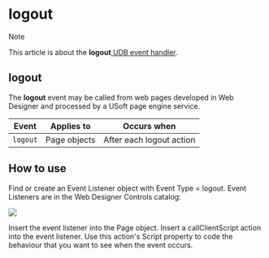# logout



> [!NOTE]
> This article is about the **logout**[ UDB event handler](/docs/Web%20and%20app%20UIs/UDB%20Events).

## **logout**

The **logout** event may be called from web pages developed in Web Designer and processed by a USoft page engine service.

|**Event**|**Applies to**|**Occurs when**|
|--------|--------|--------|
|`logout`|Page objects|After each logout action|



## How to use

Find or create an Event Listener object with Event Type = logout. Event Listeners are in the Web Designer Controls catalog:

![](/api/Web%20and%20app%20UIs/UDB%20Events/assets/ff8672be-ff07-426e-ba7e-0ecf37444b63.png)

Insert the event listener into the Page object. Insert a callClientScript action into the event listener. Use this action's Script property to code the behaviour that you want to see when the event occurs.